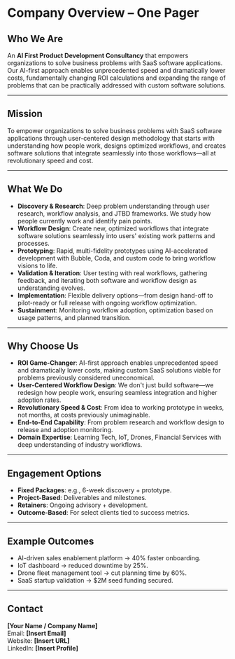 # Company Overview – One Pager

## Who We Are
An **AI First Product Development Consultancy** that empowers organizations to solve business problems with SaaS software applications. Our AI-first approach enables unprecedented speed and dramatically lower costs, fundamentally changing ROI calculations and expanding the range of problems that can be practically addressed with custom software solutions.

---

## Mission
To empower organizations to solve business problems with SaaS software applications through user-centered design methodology that starts with understanding how people work, designs optimized workflows, and creates software solutions that integrate seamlessly into those workflows—all at revolutionary speed and cost.

---

## What We Do
- **Discovery & Research**: Deep problem understanding through user research, workflow analysis, and JTBD frameworks. We study how people currently work and identify pain points.
- **Workflow Design**: Create new, optimized workflows that integrate software solutions seamlessly into users' existing work patterns and processes.
- **Prototyping**: Rapid, multi-fidelity prototypes using AI-accelerated development with Bubble, Coda, and custom code to bring workflow visions to life.
- **Validation & Iteration**: User testing with real workflows, gathering feedback, and iterating both software and workflow design as understanding evolves.
- **Implementation**: Flexible delivery options—from design hand-off to pilot-ready or full release with ongoing workflow optimization.
- **Sustainment**: Monitoring workflow adoption, optimization based on usage patterns, and planned transition.

---

## Why Choose Us
- **ROI Game-Changer**: AI-first approach enables unprecedented speed and dramatically lower costs, making custom SaaS solutions viable for problems previously considered uneconomical.
- **User-Centered Workflow Design**: We don't just build software—we redesign how people work, ensuring seamless integration and higher adoption rates.
- **Revolutionary Speed & Cost**: From idea to working prototype in weeks, not months, at costs previously unimaginable.
- **End-to-End Capability**: From problem research and workflow design to release and adoption monitoring.
- **Domain Expertise**: Learning Tech, IoT, Drones, Financial Services with deep understanding of industry workflows.

---

## Engagement Options
- **Fixed Packages**: e.g., 6-week discovery + prototype.  
- **Project-Based**: Deliverables and milestones.  
- **Retainers**: Ongoing advisory + development.  
- **Outcome-Based**: For select clients tied to success metrics.

---

## Example Outcomes
- AI-driven sales enablement platform → 40% faster onboarding.  
- IoT dashboard → reduced downtime by 25%.  
- Drone fleet management tool → cut planning time by 60%.  
- SaaS startup validation → $2M seed funding secured.

---

## Contact
**[Your Name / Company Name]**  
Email: **[Insert Email]**  
Website: **[Insert URL]**  
LinkedIn: **[Insert Profile]**

